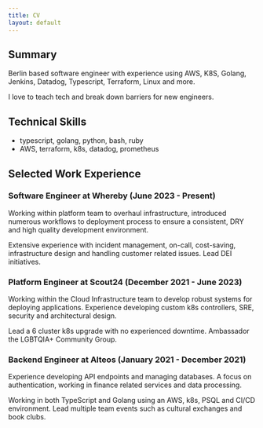 ```yaml
---
title: CV
layout: default
---
```


Summary
----------------

Berlin based software engineer with experience using AWS, K8S, Golang, Jenkins, Datadog, Typescript, Terraform, Linux and more. 

I love to teach tech and break down barriers for new engineers.

Technical Skills
----------------

*   typescript, golang, python, bash, ruby
*   AWS, terraform, k8s, datadog, prometheus

Selected Work Experience
------------------------

### Software Engineer at Whereby (June 2023 - Present)

Working within platform team to overhaul infrastructure, introduced numerous workflows to deployment process to ensure a consistent, DRY and high quality development environment. 

Extensive experience with incident management, on-call, cost-saving, infrastructure design and handling customer related issues. Lead DEI initiatives. 

### Platform Engineer at Scout24 (December 2021 - June 2023)

Working within the Cloud Infrastructure team to develop robust systems for deploying applications. Experience developing custom k8s controllers, SRE, security and architectural design. 

Lead a 6 cluster k8s upgrade with no experienced downtime. Ambassador the LGBTQIA+ Community Group.

### Backend Engineer at Alteos (January 2021 - December 2021)

Experience developing API endpoints and managing databases. A focus on authentication, working in finance related services and data processing. 

Working in both TypeScript and Golang using an AWS, k8s, PSQL and CI/CD environment. Lead multiple team events such as cultural exchanges and book clubs.
